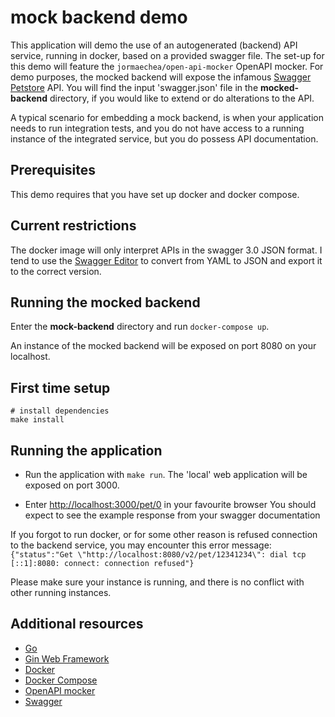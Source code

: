 # mock backend demo

This application will demo the use of an autogenerated (backend) API service, running in docker, based on a provided swagger file.
The set-up for this demo will feature the ```jormaechea/open-api-mocker``` OpenAPI mocker.
For demo purposes, the mocked backend will expose the infamous [Swagger Petstore](https://petstore.swagger.io/) API.
You will find the input 'swagger.json' file in the __mocked-backend__ directory, if you would like to extend or do alterations to the API.

A typical scenario for embedding a mock backend, is when your application needs to run integration tests,
and you do not have access to a running instance of the integrated service, but you do possess API documentation.

## Prerequisites

This demo requires that you have set up docker and docker compose.

## Current restrictions

The docker image will only interpret APIs in the swagger 3.0 JSON format.
I tend to use the [Swagger Editor](https://editor.swagger.io/) to convert from YAML to JSON and export it to the correct version.

## Running the mocked backend

Enter the __mock-backend__ directory and run ```docker-compose up```.

An instance of the mocked backend will be exposed on port 8080 on your localhost.

## First time setup

```
# install dependencies
make install
```

## Running the application

- Run the application with ```make run```.
The 'local' web application will be exposed on port 3000.

- Enter [http://localhost:3000/pet/0](http://localhost:3000/pet/0) in your favourite browser
You should expect to see the example response from your swagger documentation

If you forgot to run docker, or for some other reason is refused connection to the backend service, you may encounter this error message:
```{"status":"Get \"http://localhost:8080/v2/pet/12341234\": dial tcp [::1]:8080: connect: connection refused"}```

Please make sure your instance is running, and there is no conflict with other running instances.

## Additional resources

- [Go](https://go.dev/)
- [Gin Web Framework](https://github.com/gin-gonic/gin)
- [Docker](https://www.docker.com/)
- [Docker Compose](https://docs.docker.com/compose/)
- [OpenAPI mocker](https://github.com/jormaechea/open-api-mocker)
- [Swagger](https://swagger.io/)